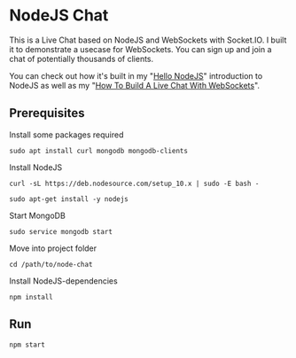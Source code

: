 # NodeJS Chat

This is a Live Chat based on NodeJS and WebSockets with Socket.IO. I built it to demonstrate a usecase for WebSockets. You can sign up and join a chat of potentially thousands of clients.

You can check out how it's built in my "[Hello NodeJS](https://thegermancoder.com/2018/09/17/hello-nodejs-installation/)" introduction to NodeJS as well as my "[How To Build A Live Chat With WebSockets](https://thegermancoder.com/2018/10/17/how-to-build-a-live-chat-with-websockets/)".

## Prerequisites
Install some packages required
```
sudo apt install curl mongodb mongodb-clients
```

Install NodeJS
```
curl -sL https://deb.nodesource.com/setup_10.x | sudo -E bash -
```

```
sudo apt-get install -y nodejs
```

Start MongoDB
```
sudo service mongodb start
```

Move into project folder
```
cd /path/to/node-chat
```

Install NodeJS-dependencies
```
npm install
```

## Run
```
npm start
```
